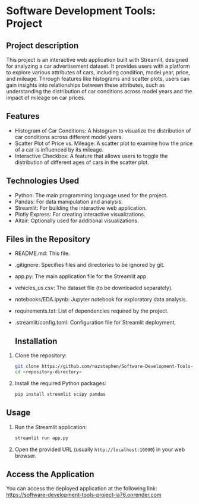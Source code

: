 # Software Development Tools: Project

## Project description
This project is an interactive web application built with Streamlit, designed for analyzing a car advertisement dataset. It provides users with a platform to explore various attributes of cars, including condition, model year, price, and mileage. Through features like histograms and scatter plots, users can gain insights into relationships between these attributes, such as understanding the distribution of car conditions across model years and the impact of mileage on car prices.

## Features
- Histogram of Car Conditions: A histogram to visualize the distribution of car conditions across different model years.
- Scatter Plot of Price vs. Mileage: A scatter plot to examine how the price of a car is influenced by its mileage.
- Interactive Checkbox: A feature that allows users to toggle the distribution of different ages of cars in the scatter plot.

## Technologies Used
- Python: The main programming language used for the project.
- Pandas: For data manipulation and analysis.
- Streamlit: For building the interactive web application.
- Plotly Express: For creating interactive visualizations.
- Altair: Optionally used for additional visualizations.

## Files in the Repository
- README.md: This file.
- .gitignore: Specifies files and directories to be ignored by git.
- app.py: The main application file for the Streamlit app.
- vehicles_us.csv: The dataset file (to be downloaded separately).
- notebooks/EDA.ipynb: Jupyter notebook for exploratory data analysis.
- requirements.txt: List of dependencies required by the project.
- .streamlit/config.toml: Configuration file for Streamlit deployment.

  ## Installation

1. Clone the repository:
    ```bash
    git clone https://github.com/nazstephen/Software-Development-Tools-Project.git
    cd <repository-directory>
    ```

2. Install the required Python packages:
    ```bash
    pip install streamlit scipy pandas
    ```

## Usage

1. Run the Streamlit application:
    ```bash
    streamlit run app.py
    ```

2. Open the provided URL (usually `http://localhost:10000`) in your web browser.

## Access the Application
You can access the deployed application at the following link: https://software-development-tools-project-ia76.onrender.com
